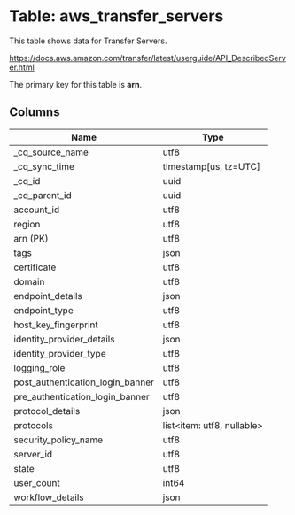 # Table: aws_transfer_servers

This table shows data for Transfer Servers.

https://docs.aws.amazon.com/transfer/latest/userguide/API_DescribedServer.html

The primary key for this table is **arn**.

## Columns

| Name          | Type          |
| ------------- | ------------- |
|_cq_source_name|utf8|
|_cq_sync_time|timestamp[us, tz=UTC]|
|_cq_id|uuid|
|_cq_parent_id|uuid|
|account_id|utf8|
|region|utf8|
|arn (PK)|utf8|
|tags|json|
|certificate|utf8|
|domain|utf8|
|endpoint_details|json|
|endpoint_type|utf8|
|host_key_fingerprint|utf8|
|identity_provider_details|json|
|identity_provider_type|utf8|
|logging_role|utf8|
|post_authentication_login_banner|utf8|
|pre_authentication_login_banner|utf8|
|protocol_details|json|
|protocols|list<item: utf8, nullable>|
|security_policy_name|utf8|
|server_id|utf8|
|state|utf8|
|user_count|int64|
|workflow_details|json|